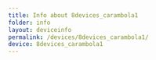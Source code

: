 ```yaml
---
title: Info about 8devices_carambola1
folder: info
layout: deviceinfo
permalink: /devices/8devices_carambola1/
device: 8devices_carambola1
---
```

